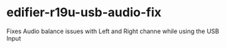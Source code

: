 # edifier-r19u-usb-audio-fix
Fixes Audio balance issues with Left and Right channe while using the USB Input
